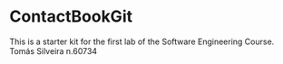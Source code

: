 # ContactBookGit
This is a starter kit for the first lab of the Software Engineering Course.
Tomás Silveira n.60734

